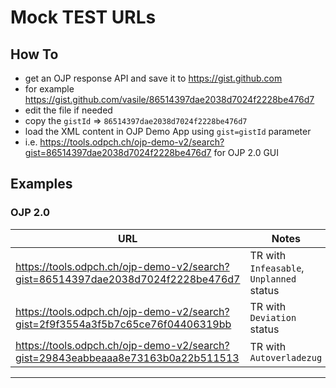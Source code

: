 # Mock TEST URLs

## How To

- get an OJP response API and save it to https://gist.github.com
- for example https://gist.github.com/vasile/86514397dae2038d7024f2228be476d7
- edit the file if needed
- copy the `gistId` => `86514397dae2038d7024f2228be476d7`
- load the XML content in OJP Demo App using `gist=gistId` parameter
- i.e. https://tools.odpch.ch/ojp-demo-v2/search?gist=86514397dae2038d7024f2228be476d7 for OJP 2.0 GUI

## Examples

### OJP 2.0 

| URL | Notes |
|-----|-------|
| https://tools.odpch.ch/ojp-demo-v2/search?gist=86514397dae2038d7024f2228be476d7 | TR with `Infeasable`, `Unplanned` status |
| https://tools.odpch.ch/ojp-demo-v2/search?gist=2f9f3554a3f5b7c65ce76f04406319bb | TR with `Deviation` status |
| https://tools.odpch.ch/ojp-demo-v2/search?gist=29843eabbeaaa8e73163b0a22b511513 | TR with `Autoverladezug` |

----

